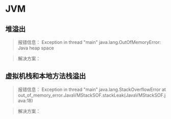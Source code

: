 # JVM

## 堆溢出
> 报错信息：
Exception in thread "main" java.lang.OutOfMemoryError: Java heap space

> 解决方案：

## 虚拟机栈和本地方法栈溢出
> 报错信息：
Exception in thread "main" java.lang.StackOverflowError
	at out_of_memory_error.JavaVMStackSOF.stackLeak(JavaVMStackSOF.java:18)
	
> 解决方案：